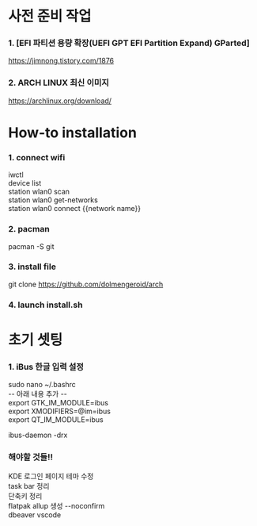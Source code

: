 # 사전 준비 작업

### 1. [EFI 파티션 용량 확장(UEFI GPT EFI Partition Expand) GParted]  
https://jimnong.tistory.com/1876

### 2. ARCH LINUX 최신 이미지  
https://archlinux.org/download/


# How-to installation

### 1. connect wifi  
iwctl  
device list  
station wlan0 scan  
station wlan0 get-networks  
station wlan0 connect {{network name}}  
 
### 2. pacman  
pacman -S git  
 
### 3. install file  
git clone https://github.com/dolmengeroid/arch  
  
### 4. launch install.sh 


# 초기 셋팅 
 
### 1. iBus 한글 입력 설정  
sudo nano ~/.bashrc  
-- 아래 내용 추가 --   
export GTK_IM_MODULE=ibus  
export XMODIFIERS=@im=ibus  
export QT_IM_MODULE=ibus  
  
ibus-daemon -drx  

### 해야할 것들!!  
KDE 로그인 페이지 테마 수정  
task bar 정리  
단축키 정리  
flatpak
allup 생성 --noconfirm  
dbeaver 
vscode  




 

